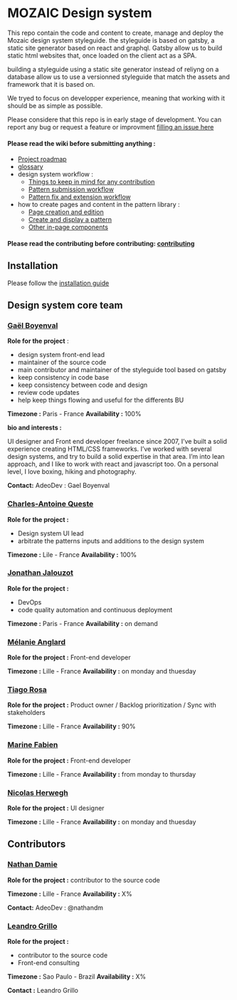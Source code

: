 # MOZAIC Design system

This repo contain the code and content to create, manage and deploy the Mozaic design system styleguide.
the styleguide is based on gatsby, a static site generator based on react and graphql.
Gatsby allow us to build static html websites that, once loaded on the client act as a SPA.

building a styleguide using a static site generator instead of reliyng on a database allow us to use a versionned styleguide that match the assets and framework that it is based on.

We tryed to focus on developper experience, meaning that working with it should be as simple as possible.

Please considere that this repo is in early stage of development. You can report any bug or request a feature or improvment [filling an issue here](https://github.com/adeo/mozaic-design-system/issues)

#### Please read the wiki before submitting anything :

- [Project roadmap](https://github.com/adeo/mozaic-design-system/wiki)
- [glossary](https://github.com/adeo/mozaic-design-system/wiki/Glossary)
- design system workflow :
  - [Things to keep in mind for any contribution](https://github.com/adeo/mozaic-design-system/wiki/Things-to-keep-in-mind-for-any-contribution)
  - [Pattern submission workflow](https://github.com/adeo/mozaic-design-system/wiki/New-pattern-submission-workflow)
  - [Pattern fix and extension workflow](https://github.com/adeo/mozaic-design-system/wiki/Pattern-fix-or-extension-workflow)
- how to create pages and content in the pattern library :
  - [Page creation and edition](https://github.com/adeo/mozaic-design-system/wiki/pages-creation-and-edition)
  - [Create and display a pattern](https://github.com/adeo/mozaic-design-system/wiki/Create-and-display-patterns)
  - [Other in-page components](https://github.com/adeo/mozaic-design-system/wiki/Other-in-page-components)

#### Please read the contributing before contributing: [contributing](https://github.com/adeo/mozaic-design-system/blob/master/CONTRIBUTING.md)

## Installation

Please follow the [installation guide](https://mozaic.adeo.cloud/Contributing/Install/)

## Design system core team

### [Gaël Boyenval](https://www.linkedin.com/in/gaël-boyenval-5b931415/)

**Role for the project** :

- design system front-end lead
- maintainer of the source code
- main contributor and maintainer of the styleguide tool based on gatsby
- keep consistency in code base
- keep consistency between code and design
- review code updates
- help keep things flowing and useful for the differents BU

**Timezone :** Paris - France **Availability :** 100%

**bio and interests :**

UI designer and Front end developer freelance since 2007, I’ve built a solid experience creating HTML/CSS frameworks. I’ve worked with several design systems, and try to build a solid expertise in that area.
I’m into lean approach, and I like to work with react and javascript too.
On a personal level, I love boxing, hiking and photography.

**Contact:**
AdeoDev : Gael Boyenval

### [Charles-Antoine Queste](https://www.linkedin.com/in/charlesantoinequeste/?originalSubdomain=fr)

**Role for the project :**

- Design system UI lead
- arbitrate the patterns inputs and additions to the design system

**Timezone :** Lile - France **Availability :** 100%

### [Jonathan Jalouzot](https://www.linkedin.com/in/jonathanjalouzot/)

**Role for the project :**

- DevOps
- code quality automation and continuous deployment

**Timezone :** Paris - France **Availability :** on demand

### [Mélanie Anglard](https://www.linkedin.com/in/melanie-anglard-6540b164/)

**Role for the project :** Front-end developer

**Timezone :** Lille - France **Availability :** on monday and thuesday

### [Tiago Rosa](https://www.linkedin.com/in/tiagorosa/)

**Role for the project :** Product owner / Backlog prioritization / Sync with stakeholders

**Timezone :** Lille - France **Availability :** 90%

### [Marine Fabien](https://www.linkedin.com/in/marine-fabien/)

**Role for the project :** Front-end developer

**Timezone :** Lille - France **Availability :** from monday to thursday

### [Nicolas Herwegh](https://www.linkedin.com/in/nicolas-herwegh-3a4494136/?originalSubdomain=fr)

**Role for the project :** UI designer

**Timezone :** Lille - France **Availability :** on monday and thuesday

## Contributors

### [Nathan Damie](https://www.linkedin.com/in/ndamie/)

**Role for the project :** contributor to the source code

**Timezone :** Lille - France **Availability :** X%

**Contact:** AdeoDev : @nathandm

### [Leandro Grillo](https://www.linkedin.com/in/leandrocgrillo/)

**Role for the project :**

- contributor to the source code
- Front-end consulting

**Timezone :** Sao Paulo - Brazil **Availability :** X%

**Contact :** Leandro Grillo
